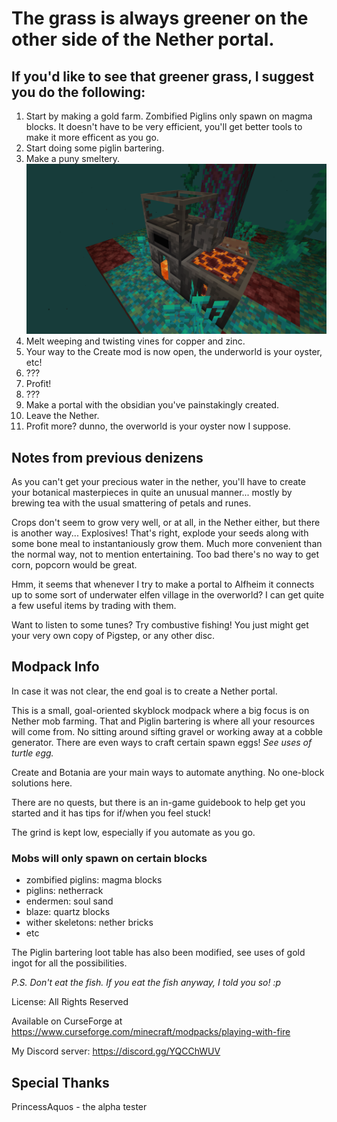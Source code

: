 # The grass is always greener on the other side of the Nether portal.
## If you'd like to see that greener grass, I suggest you do the following:
1. Start by making a gold farm. Zombified Piglins only spawn on magma blocks. It doesn't have to be very efficient, you'll get better tools to make it more efficent as you go.
2. Start doing some piglin bartering.
3. Make a puny smeltery.![top left block: seared melter, top right: seared faucet, bottom left: seared tank, bottom right: casting basin](puny_smeltery.png "Your first smeltery. It's puny.")
4. Melt weeping and twisting vines for copper and zinc.
5. Your way to the Create mod is now open, the underworld is your oyster, etc!
6. ???
7. Profit!
8. ???
9. Make a portal with the obsidian you've painstakingly created.
10. Leave the Nether.
11. Profit more? dunno, the overworld is your oyster now I suppose.

## Notes from previous denizens
As you can't get your precious water in the nether, you'll have to create your botanical masterpieces in quite an unusual manner... mostly by brewing tea with the usual smattering of petals and runes.

Crops don't seem to grow very well, or at all, in the Nether either, but there is another way... Explosives! That's right, explode your seeds along with some bone meal to instantaniously grow them. Much more convenient than the normal way, not to mention entertaining. Too bad there's no way to get corn, popcorn would be great.

Hmm, it seems that whenever I try to make a portal to Alfheim it connects up to some sort of underwater elfen village in the overworld? I can get quite a few useful items by trading with them.

Want to listen to some tunes? Try combustive fishing! You just might get your very own copy of Pigstep, or any other disc.
## Modpack Info
In case it was not clear, the end goal is to create a Nether portal.

This is a small, goal-oriented skyblock modpack where a big focus is on Nether mob farming. That and Piglin bartering is where all your resources will come from. No sitting around sifting gravel or working away at a cobble generator. There are even ways to craft certain spawn eggs! *See uses of turtle egg.*

Create and Botania are your main ways to automate anything. No one-block solutions here.

There are no quests, but there is an in-game guidebook to help get you started and it has tips for if/when you feel stuck!

The grind is kept low, especially if you automate as you go.

### Mobs will only spawn on certain blocks
- zombified piglins: magma blocks
- piglins: netherrack
- endermen: soul sand
- blaze: quartz blocks
- wither skeletons: nether bricks
- etc

The Piglin bartering loot table has also been modified, see uses of gold ingot for all the possibilities.

*P.S. Don't eat the fish. If you eat the fish anyway, I told you so! :p*

License: All Rights Reserved

Available on CurseForge at https://www.curseforge.com/minecraft/modpacks/playing-with-fire

My Discord server: https://discord.gg/YQCChWUV

## Special Thanks
PrincessAquos - the alpha tester
